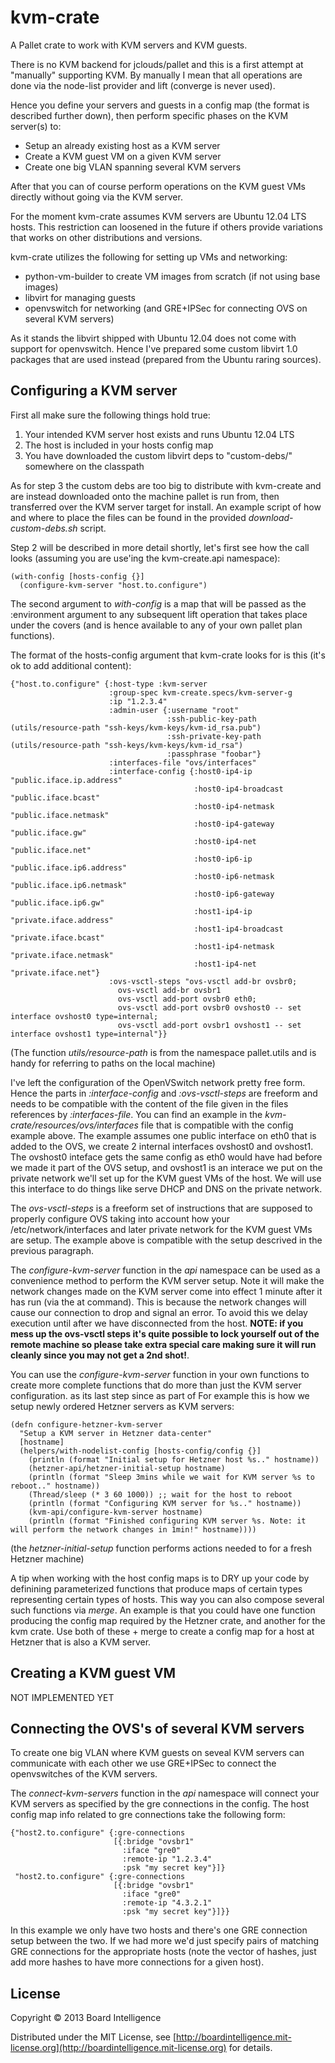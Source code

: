 # kvm-crate

A Pallet crate to work with KVM servers and KVM guests.

There is no KVM backend for jclouds/pallet and this is a first attempt
at "manually" supporting KVM. By manually I mean that all operations
are done via the node-list provider and lift (converge is never used).

Hence you define your servers and guests in a config map (the format is
described further down), then perform specific phases on the KVM server(s) to:
* Setup an already existing host as a KVM server
* Create a KVM guest VM on a given KVM server
* Create one big VLAN spanning several KVM servers

After that you can of course perform operations on the KVM guest VMs
directly without going via the KVM server.

For the moment kvm-crate assumes KVM servers are Ubuntu 12.04 LTS hosts. This
restriction can loosened in the future if others provide variations that
works on other distributions and versions.

kvm-crate utilizes the following for setting up VMs and networking:
* python-vm-builder to create VM images from scratch (if not using base images)
* libvirt for managing guests
* openvswitch for networking (and GRE+IPSec for connecting OVS on several KVM servers)

As it stands the libvirt shipped with Ubuntu 12.04 does not come with
support for openvswitch. Hence I've prepared some custom libvirt 1.0
packages that are used instead (prepared from the Ubuntu raring sources).

## Configuring a KVM server

First all make sure the following things hold true:

1. Your intended KVM server host exists and runs Ubuntu 12.04 LTS
2. The host is included in your hosts config map
3. You have downloaded the custom libvirt deps to "custom-debs/" somewhere on the classpath

As for step 3 the custom debs are too big to distribute with kvm-create
and are instead downloaded onto the machine pallet is run from, then
transferred over the KVM server target for install. An example script
of how and where to place the files can be found in the provided
*download-custom-debs.sh* script.

Step 2 will be described in more detail shortly, let's first see how
the call looks (assuming you are use'ing the kvm-create.api namespace):

    (with-config [hosts-config {}]
      (configure-kvm-server "host.to.configure")

The second argument to *with-config* is a map that will be passed as the :environment
argument to any subsequent lift operation that takes place under the covers (and is
hence available to any of your own pallet plan functions).

The format of the hosts-config argument that kvm-crate looks for is this (it's ok to
add additional content):

    {"host.to.configure" {:host-type :kvm-server
                          :group-spec kvm-create.specs/kvm-server-g
                          :ip "1.2.3.4"
                          :admin-user {:username "root"
                                       :ssh-public-key-path  (utils/resource-path "ssh-keys/kvm-keys/kvm-id_rsa.pub")
                                       :ssh-private-key-path (utils/resource-path "ssh-keys/kvm-keys/kvm-id_rsa")
                                       :passphrase "foobar"}
                          :interfaces-file "ovs/interfaces"
                          :interface-config {:host0-ip4-ip        "public.iface.ip.address"
                                             :host0-ip4-broadcast "public.iface.bcast"
                                             :host0-ip4-netmask   "public.iface.netmask"
                                             :host0-ip4-gateway   "public.iface.gw"
                                             :host0-ip4-net       "public.iface.net"
                                             :host0-ip6-ip        "public.iface.ip6.address"
                                             :host0-ip6-netmask   "public.iface.ip6.netmask"
                                             :host0-ip6-gateway   "public.iface.ip6.gw"
                                             :host1-ip4-ip        "private.iface.address"
                                             :host1-ip4-broadcast "private.iface.bcast"
                                             :host1-ip4-netmask   "private.iface.netmask"
                                             :host1-ip4-net       "private.iface.net"}
                          :ovs-vsctl-steps "ovs-vsctl add-br ovsbr0;
                            ovs-vsctl add-br ovsbr1
                            ovs-vsctl add-port ovsbr0 eth0;
                            ovs-vsctl add-port ovsbr0 ovshost0 -- set interface ovshost0 type=internal;
                            ovs-vsctl add-port ovsbr1 ovshost1 -- set interface ovshost1 type=internal"}}

(The function *utils/resource-path* is from the namespace pallet.utils and
is handy for referring to paths on the local machine)

I've left the configuration of the OpenVSwitch network pretty free form. Hence
the parts in *:interface-config* and *:ovs-vsctl-steps* are freeform and needs
to be compatible with the content of the file given in the files references
by *:interfaces-file*. You can find an example in the
*kvm-crate/resources/ovs/interfaces* file that is compatible with the config
example above. The example assumes one public interface on eth0 that is added to
the OVS, we create 2 internal interfaces ovshost0 and ovshost1. The ovshost0
inteface gets the same config as eth0 would have had before we made it part of
the OVS setup, and ovshost1 is an interace we put on the private network we'll
set up for the KVM guest VMs of the host. We will use this interface to
do things like serve DHCP and DNS on the private network.

The *ovs-vsctl-steps* is a freeform set of instructions that are supposed
to properly configure OVS taking into account how your /etc/network/interfaces
and later private network for the KVM guest VMs are setup. The example
above is compatible with the setup descrived in the previous paragraph.

The *configure-kvm-server* function in the *api* namespace can be used
as a convenience method to perform the KVM server setup. Note it will
make the network changes made on the KVM server come into effect 1 minute
after it has run (via the at command). This is because the network changes
will cause our connection to drop and signal an error. To avoid this we delay
execution until after we have disconnected from the host. **NOTE: if you
mess up the ovs-vsctl steps it's quite possible to lock yourself out of
the remote machine so please take extra special care making sure it
will run cleanly since you may not get a 2nd shot!**.

You can use the *configure-kvm-server* function in your own functions to
create more complete functions that do more than just the KVM server
configuration. as its last step since
as part of For example this is how we setup newly ordered Hetzner
servers as KVM servers:

    (defn configure-hetzner-kvm-server
      "Setup a KVM server in Hetzner data-center"
      [hostname]
      (helpers/with-nodelist-config [hosts-config/config {}]
        (println (format "Initial setup for Hetzner host %s.." hostname))
        (hetzner-api/hetzner-initial-setup hostname)
        (println (format "Sleep 3mins while we wait for KVM server %s to reboot.." hostname))
        (Thread/sleep (* 3 60 1000)) ;; wait for the host to reboot
        (println (format "Configuring KVM server for %s.." hostname))
        (kvm-api/configure-kvm-server hostname)
        (println (format "Finished configuring KVM server %s. Note: it will perform the network changes in 1min!" hostname))))

(the *hetzner-initial-setup* function performs actions needed to
for a fresh Hetzner machine)

A tip when working with the host config maps is to DRY up your code by
definining parameterized functions that produce maps of certain types
representing certain types of hosts. This way you can also compose
several such functions via *merge*. An example is that you could have
one function producing the config map required by the Hetzner crate,
and another for the kvm crate. Use both of these + merge to create
a config map for a host at Hetzner that is also a KVM server.

## Creating a KVM guest VM

NOT IMPLEMENTED YET

## Connecting the OVS's of several KVM servers

To create one big VLAN where KVM guests on seveal KVM servers can
communicate with each other we use GRE+IPSec to connect the
openvswitches of the KVM servers.

The *connect-kvm-servers* function in the *api* namespace will
connect your KVM servers as specified by the gre connections in
the config. The host config map info related to gre connections
take the following form:

    {"host2.to.configure" {:gre-connections
                           [{:bridge "ovsbr1"
                             :iface "gre0"
                             :remote-ip "1.2.3.4"
                             :psk "my secret key"}]}
     "host2.to.configure" {:gre-connections
                           [{:bridge "ovsbr1"
                             :iface "gre0"
                             :remote-ip "4.3.2.1"
                             :psk "my secret key"}]}}

In this example we only have two hosts and there's one GRE connection
setup between the two. If we had more we'd just specify pairs of
matching GRE connections for the appropriate hosts (note the vector
of hashes, just add more hashes to have more connections for a given
host).

## License

Copyright © 2013 Board Intelligence

Distributed under the MIT License, see
[http://boardintelligence.mit-license.org](http://boardintelligence.mit-license.org)
for details.
